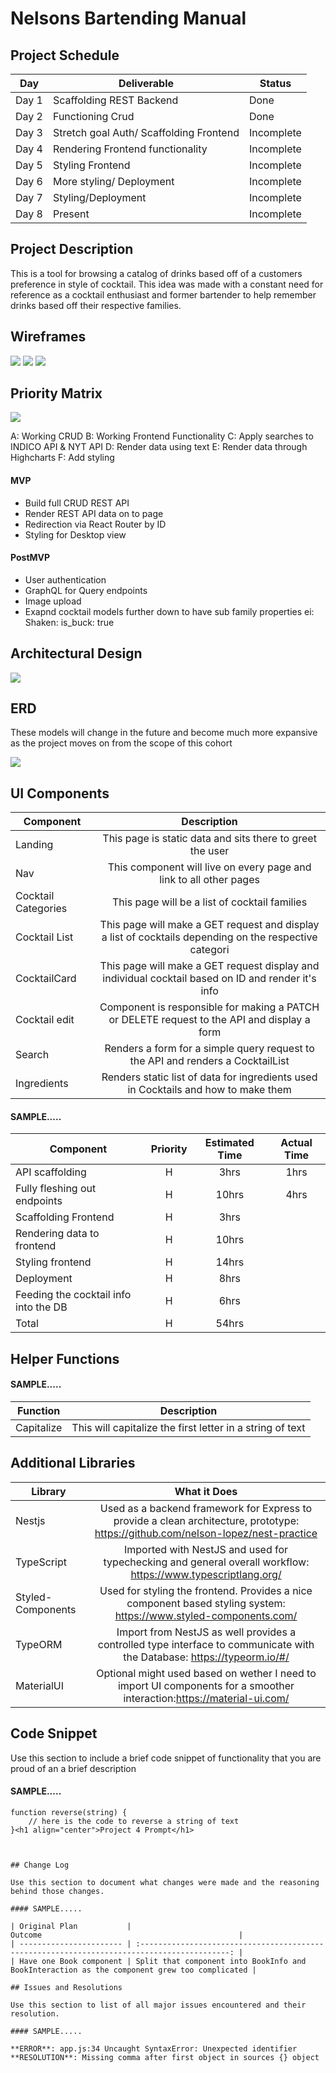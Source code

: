 # Nelsons Bartending Manual

## Project Schedule

| Day   | Deliverable                             | Status     |
| ----- | --------------------------------------- | ---------- |
| Day 1 | Scaffolding REST Backend                | Done |
| Day 2 | Functioning Crud                        | Done |
| Day 3 | Stretch goal Auth/ Scaffolding Frontend | Incomplete |
| Day 4 | Rendering Frontend functionality        | Incomplete |
| Day 5 | Styling Frontend                        | Incomplete |
| Day 6 | More styling/ Deployment                | Incomplete |
| Day 7 | Styling/Deployment                      | Incomplete |
| Day 8 | Present                                 | Incomplete |

## Project Description

This is a tool for browsing a catalog of drinks based off of a customers preference in style of cocktail. This idea was made with a constant need for reference as a cocktail enthusiast and former bartender to help remember drinks based off their respective families.

## Wireframes

![](https://imgur.com/yw4aVmu.png)
![](https://imgur.com/I0tef7C.png)
![](https://imgur.com/NPzHACL.png)

## Priority Matrix

![](https://imgur.com/IqEjQDI.png)

A: Working CRUD
B: Working Frontend Functionality
C: Apply searches to INDICO API & NYT API
D: Render data using text
E: Render data through Highcharts
F: Add styling

#### MVP

- Build full CRUD REST API
- Render REST API data on to page
- Redirection via React Router by ID
- Styling for Desktop view

#### PostMVP

- User authentication
- GraphQL for Query endpoints
- Image upload
- Exapnd cocktail models further down to have sub family properties ei: Shaken: is_buck: true

## Architectural Design

![](https://imgur.com/guBVB1U.png)

## ERD

These models will change in the future and become much more expansive as the project moves on from the scope of this cohort

![](https://imgur.com/EmjhrI1.png)

## UI Components

| Component           |                                              Description                                               |
| ------------------- | :----------------------------------------------------------------------------------------------------: |
| Landing             |                       This page is static data and sits there to greet the user                        |
| Nav                 |                   This component will live on every page and link to all other pages                   |
| Cocktail Categories |                             This page will be a list of cocktail families                              |
| Cocktail List       | This page will make a GET request and display a list of cocktails depending on the respective categori |
| CocktailCard        |   This page will make a GET request display and individual cocktail based on ID and render it's info   |
| Cocktail edit       |      Component is responsible for making a PATCH or DELETE request to the API and display a form       |
| Search              |            Renders a form for a simple query request to the API and renders a CocktailList             |
| Ingredients         |           Renders static list of data for ingredients used in Cocktails and how to make them           |

#### SAMPLE.....

| Component                             | Priority | Estimated Time | Actual Time |
| ------------------------------------- | :------: | :------------: | :---------: |
| API scaffolding                       |    H     |      3hrs      |      1hrs   |
| Fully fleshing out endpoints          |    H     |     10hrs      |       4hrs  |
| Scaffolding Frontend                  |    H     |      3hrs      |             |
| Rendering data to frontend            |    H     |     10hrs      |             |
| Styling frontend                      |    H     |     14hrs      |             |
| Deployment                            |    H     |      8hrs      |             |
| Feeding the cocktail info into the DB |    H     |      6hrs      |             |
| Total                                 |    H     |     54hrs      |             |

## Helper Functions

#### SAMPLE.....

| Function   |                        Description                        |
| ---------- | :-------------------------------------------------------: |
| Capitalize | This will capitalize the first letter in a string of text |

## Additional Libraries

| Library           |                                                           What it Does                                                            |
| ----------------- | :-------------------------------------------------------------------------------------------------------------------------------: |
| Nestjs            | Used as a backend framework for Express to provide a clean architecture, prototype: https://github.com/nelson-lopez/nest-practice |
| TypeScript        |           Imported with NestJS and used for typechecking and general overall workflow: https://www.typescriptlang.org/            |
| Styled-Components |         Used for styling the frontend. Provides a nice component based styling system: https://www.styled-components.com/         |
| TypeORM           |      Import from NestJS as well provides a controlled type interface to communicate with the Database: https://typeorm.io/#/      |
| MaterialUI        |      Optional might used based on wether I need to import UI components for a smoother interaction:https://material-ui.com/       |

## Code Snippet

Use this section to include a brief code snippet of functionality that you are proud of an a brief description

#### SAMPLE.....

```
function reverse(string) {
	// here is the code to reverse a string of text
}<h1 align="center">Project 4 Prompt</h1>



## Change Log

Use this section to document what changes were made and the reasoning behind those changes.

#### SAMPLE.....

| Original Plan           |                                           Outcome                                            |
| ----------------------- | :------------------------------------------------------------------------------------------: |
| Have one Book component | Split that component into BookInfo and BookInteraction as the component grew too complicated |

## Issues and Resolutions

Use this section to list of all major issues encountered and their resolution.

#### SAMPLE.....

**ERROR**: app.js:34 Uncaught SyntaxError: Unexpected identifier
**RESOLUTION**: Missing comma after first object in sources {} object
```
